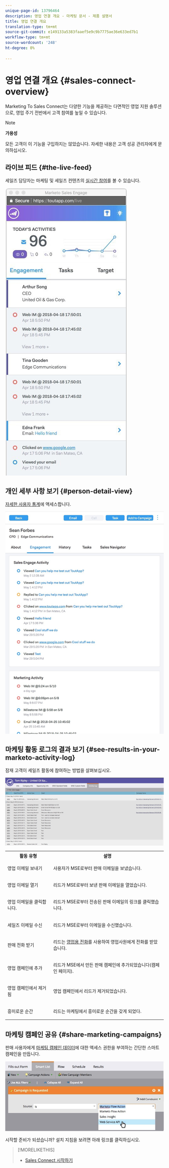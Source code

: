 ```yaml
---
unique-page-id: 13796464
description: 영업 연결 개요 - 마케팅 문서 - 제품 설명서
title: 영업 연결 개요
translation-type: tm+mt
source-git-commit: e149133a5383faaef5e9c9b7775ae36e633ed7b1
workflow-type: tm+mt
source-wordcount: '248'
ht-degree: 0%

---
```



# 영업 연결 개요 {#sales-connect-overview}

Marketing To Sales Connect는 다양한 기능을 제공하는 다면적인 영업 지원 솔루션으로, 영업 주기 전반에서 고객 참여를 높일 수 있습니다.

>[!NOTE]
>
>**가용성**
>
>모든 고객이 이 기능을 구입하지는 않았습니다. 자세한 내용은 고객 성공 관리자에게 문의하십시오.

## 라이브 피드 {#the-live-feed}

세일즈 담당자는 마케팅 및 세일즈 컨텐츠의 [실시간 참여](http://docs.marketo.com/x/d4TS)를 볼 수 있습니다.

![](assets/engagement.jpg)

## 개인 세부 사항 보기 {#person-detail-view}

[자세한 사용자 통계](http://docs.marketo.com/x/e4TS)에 액세스합니다.

![](assets/2018-05-11-at-3.28-pm.jpg)

## 마케팅 활동 로그의 결과 보기 {#see-results-in-your-marketo-activity-log}

잠재 고객이 세일즈 활동에 참여하는 방법을 살펴보십시오.

![](assets/2018-05-11-at-3.30-pm.jpg)

<table> 
 <tbody> 
  <tr> 
   <th>활동 유형</th> 
   <th>설명</th> 
  </tr> 
  <tr> 
   <td><p>영업 이메일 보내기</p></td> 
   <td><p>사용자가 MSE로부터 판매 이메일을 보냈습니다.</p></td> 
  </tr> 
  <tr> 
   <td><p>영업 이메일 열기</p></td> 
   <td><p>리드가 MSE로부터 보낸 판매 이메일을 열었습니다.</p></td> 
  </tr> 
  <tr> 
   <td><p>영업 이메일을 클릭합니다.</p></td> 
   <td><p>리드가 MSE로부터 전송된 판매 이메일의 링크를 클릭했습니다.</p></td> 
  </tr> 
  <tr> 
   <td colspan="1"><p>세일즈 이메일 수신</p></td> 
   <td colspan="1"><p>리드가 MSE로부터 이메일을 수신했습니다.</p></td> 
  </tr> 
  <tr> 
   <td colspan="1"><p>판매 전화 받기</p></td> 
   <td colspan="1"><p>리드는 <a href="http://docs.marketo.com/x/NgDb" rel="nofollow">영업용 전화</a>를 사용하여 영업사원에게 전화를 받았습니다.</p></td> 
  </tr> 
  <tr> 
   <td colspan="1"><p>영업 캠페인에 추가</p></td> 
   <td colspan="1"><p>리드가 MSE에서 만든 판매 캠페인에 추가되었습니다(캠페인 페이지).</p></td> 
  </tr> 
  <tr> 
   <td colspan="1"><p>영업 캠페인에서 제거됨</p></td> 
   <td colspan="1"><p>영업 캠페인에서 리드가 제거되었습니다.</p></td> 
  </tr> 
  <tr> 
   <td colspan="1"><p>흥미로운 순간</p></td> 
   <td colspan="1"><p>리드는 마케팅에서 흥미로운 순간을 갖게 되었다.</p></td> 
  </tr> 
 </tbody> 
</table>

## 마케팅 캠페인 공유 {#share-marketing-campaigns}

판매 사용자에게 [마케팅 캠페인 데이터](http://docs.marketo.com/x/NwDh)에 대한 액세스 권한을 부여하는 간단한 스마트 캠페인을 만듭니다.

![](assets/campaign-is-requested.jpg)

시작할 준비가 되셨습니까? 설치 지침을 보려면 아래 링크를 클릭하십시오.

>[!MORELIKETHIS]
>
>* [Sales Connect 시작하기](http://docs.marketo.com/x/coTS)

>



